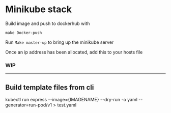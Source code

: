 # Minikube stack

Build image and push to dockerhub with 

`make Docker-push`

Run  `Make master-up` to bring up the minikube server

Once an ip address has been allocated, add this to your hosts file


### WIP
----
## Build template files from cli 
kubectl run express --image={IMAGENAME} --dry-run -o yaml --generator=run-pod/v1 > test.yaml